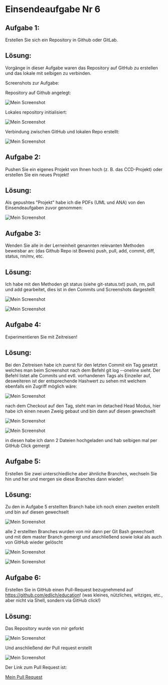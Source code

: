 # Einsendeaufgabe Nr 6

## Aufgabe 1:
Erstellen Sie sich ein Repository in Github oder GitLab.

## Lösung:

Vorgänge in dieser Aufgabe waren das Repository auf GitHub zu erstellen und das lokale mit selbigen zu verbinden.

Screenshots zur Aufgabe:

Repository auf Github angelegt:

![Mein Screenshot](https://github.com/carstensteins/swt-esa/blob/master/images/bild1_a.png?raw=true)

Lokales repository initialisiert:

![Mein Screenshot](https://github.com/carstensteins/swt-esa/blob/master/images/bild1_b.png?raw=true)

Verbindung zwischen GitHub und lokalen Repo erstellt:

![Mein Screenshot](https://github.com/carstensteins/swt-esa/blob/master/images/bild_1c.png?raw=true)


## Aufgabe 2:
Pushen Sie ein eigenes Projekt von Ihnen hoch (z. B. das CCD-Projekt) oder erstellen Sie ein neues Projekt!

## Lösung:

Als gepushtes "Projekt" habe ich die PDFs (UML und ANA) von den Einsendeaufgaben zuvor genommen:


![Mein Screenshot](https://github.com/carstensteins/swt-esa/blob/master/images/bild2_a.png?raw=true)


## Aufgabe 3:
Wenden Sie alle in der Lerneinheit genannten relevanten Methoden beweisbar an: (das Github Repo ist Beweis) push, pull, add, commit, diff, status, rm/mv, etc.

## Lösung:

Ich habe mit den Methoden git status (siehe git-status.txt) push, rm, pull und add gearbeitet, dies ist in den Commits und Screenshots dargestellt


![Mein Screenshot](https://github.com/carstensteins/swt-esa/blob/master/images/bild3_a.png?raw=true)

![Mein Screenshot](https://github.com/carstensteins/swt-esa/blob/master/images/bild3_b.png?raw=true)


## Aufgabe 4:
Experimentieren Sie mit Zeitreisen!

## Lösung:

Bei den Zeitreisen habe ich zuerst für den letzten Commit ein Tag gesetzt welches man beim Screenshot nach dem Befehl git log --oneline sieht.
Der Befehl listet alle Commits und evtl. vorhandenen Tags als Einzeiler auf, desweiteren ist der entsprechende Hashwert zu sehen mit welchem ebenfalls ein Zugriff möglich wäre:

![Mein Screenshot](https://github.com/carstensteins/swt-esa/blob/master/images/bild4_a.png?raw=true)


nach dem Checkout auf den Tag, steht man im detached Head Modus, hier habe ich einen neuen Zweig gebaut und bin dann auf diesen gewechselt

![Mein Screenshot](https://github.com/carstensteins/swt-esa/blob/master/images/bild4_b.png?raw=true)

![Mein Screenshot](https://github.com/carstensteins/swt-esa/blob/master/images/bild4_c.png?raw=true)

in diesen habe ich dann 2 Dateien hochgeladen und hab selbigen mal per GitHub Click gemergt


## Aufgabe 5:

Erstellen Sie zwei unterschiedliche aber ähnliche Branches, wechseln Sie hin und her und mergen sie diese Branches dann wieder!

## Lösung:

Zu den in Aufgabe 5 erstellten Branch habe ich noch einen zweiten erstellt und bin auf diesen gewechselt

![Mein Screenshot](https://github.com/carstensteins/swt-esa/blob/master/images/bild5_a.png?raw=true)

alle 2 erstellten Branches wurden von mir dann per Git Bash gewechselt und mit dem master Branch gemergt und anschließend sowie lokal als auch von GitHub wieder gelöscht

![Mein Screenshot](https://github.com/carstensteins/swt-esa/blob/master/images/bild5_b.png?raw=true)

![Mein Screenshot](https://github.com/carstensteins/swt-esa/blob/master/images/bild5_c.png?raw=true)



## Aufgabe 6:

Erstellen Sie in GitHub einen Pull-Request bezugnehmend auf https://github.com/edlich/education! (was kleines, nützliches, witziges, etc., aber nicht via Shell, sondern via GitHub click!)

## Lösung:

Das Repository wurde von mir geforkt

![Mein Screenshot](https://github.com/carstensteins/swt-esa/blob/master/images/bild6_a.png?raw=true)

Und anschließend der Pull request erstellt

![Mein Screenshot](https://github.com/carstensteins/swt-esa/blob/master/images/bild6_b.png?raw=true)

Der Link zum Pull Request ist:

[Mein Pull Request](https://github.com/edlich/education/pull/547)
